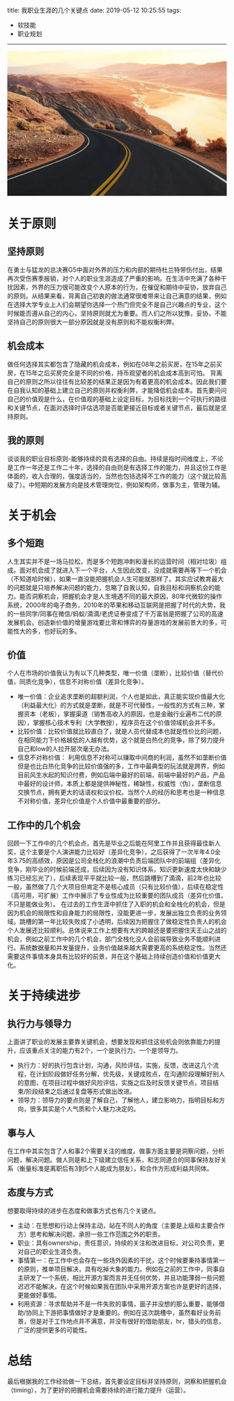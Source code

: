 title: 我职业生涯的几个关键点
date: 2019-05-12 10:25:55
tags:
- 软技能
- 职业规划

---

![](https://raw.githubusercontent.com/minotaursu/minotaursu.github.io/source/images/chance.jpg)

# 关于原则

## 坚持原则
在勇士与猛龙的总决赛G5中面对外界的压力和内部的期待杜兰特带伤付出，结果再次受伤赛季报销，对个人的职业生涯造成了严重的影响。在生活中充满了各种干扰因素，外界的压力很可能改变个人原本的行为，在催促和期待中妥协，放弃自己的原则。从结果来看，背离自己初衷的做法通常很难带来让自己满意的结果，例如在选择大学专业上人们会期望你选择一个热门但完全不是自己兴趣点的专业，这个时候能否遵从自己的内心，坚持原则就尤为重要。而人们之所以犹豫，妥协，不能坚持自己的原则很大一部分原因就是没有原则和不能权衡利弊。

## 机会成本
做任何选择其实都包含了隐藏的机会成本，例如在08年之前买房，在15年之前买房，在15年之后买房完全是不同的价格，持币观望者的机会成本高到可怕。
背离自己的原则之所以往往有比较差的结果正是因为有着更高的机会成本。因此我们要在自我认知的基础上建立自己的原则并权衡利弊，才能降低机会成本。首先要问问自己的价值观是什么，在价值观的基础上设定目标，为目标找到一个可执行的路径和关键节点，在面对选择时评估选项是否能更接近目标或者关键节点，最后就是坚持原则。

## 我的原则
谈谈我的职业目标原则-能够持续的具有选择的自由。持续是指时间维度上，不论是工作一年还是工作二十年，选择的自由则是有选择工作的能力，并且这份工作是体面的，收入合理的，强度适当的，当然也包括选择不工作的能力（这个就比较高级了）。中短期的发展方向是技术管理岗位，例如架构师，做事为主，管理为辅。

# 关于机会

## 多个短跑
人生其实并不是一场马拉松，而是多个短跑冲刺和漫长的运营时间（相对垃圾）组成。面对机会成了就进入下一个平台，人生因此改变，没成就需要再等下一个机会（不知道哈时候），如果一直没能把握机会人生可能就那样了。其实应试教育最大的问题就是只培养解决问题的能力，忽略了自我认知，自我目标和洞察机会的能力。能否洞察机会，把握机会才是人生境遇不同的最大原因，80年代微软的操作系统，2000年的电子商务，2010年的苹果和移动互联网是把握了时代的大势，我的一些同学/同事在微信/蚂蚁/滴滴/老虎证券变成了千万富翁是把握了公司的高速发展机会。创造新价值的增量游戏要比零和博弈的存量游戏的发展前景大的多，可能性大的多，也好玩的多。

## 价值
个人在市场的价值我认为有以下几种类型，唯一价值（垄断），比较价值（替代价值，同质化竞争），信息不对称价值（差异化竞争）。
+ 唯一价值：企业追求垄断的超额利润，个人也是如此，真正能实现价值最大化（利益最大化）的方式就是垄断，就是不可代替性，一般性的方式有三种，掌握资本（老板），掌握渠道（销售高收入的原因，也是金融行业遍布二代的原因），掌握核心技术专利（大学教授），程序员在这个价值领域机会并不多。
+ 比较价值：比较价值就比较直白了，就是人员代替成本也就是性价比的问题，在相同能力下价格越低的人越有优势，这个就是白热化的竞争，除了努力提升自己和low的人拉开层次毫无办法。
+ 信息不对称价值：
利用信息不对称可以赚取中间商的利润，虽然不如垄断价值但是也比白热化竞争的比较价值强的多，工作中最典型的玩法就是跨界，例如目前风生水起的知识付费，例如后端中最好的前端，前端中最好的产品，产品中最好的设计师，本质上都是提供神秘性，稀缺性，权威性（伪），垄断信息交换节点，拥有更大的话语权和议价权。当然个人的经历和思考也是一种信息不对称价值，差异化价值是个人价值中最重要的部分。

## 工作中的几个机会
回顾一下工作中的几个机会点，首先是毕业之后能在阿里工作并且获得最佳新人奖，这个主要是个人演讲能力比较好（差异化竞争），之后获得了一次半年4.0全年3.75的高绩效，原因是公司全栈化的浪潮中负责后端团队中的前端组（差异化竞争，刚毕业的时候前端还成，后续因为没有知识体系，知识更新速度太快和缺少练习已经忘光了），后续表现平平就比较一般，然后跳槽到了滴滴，前2年也比较一般，虽然做了几个大项目但肯定不是核心成员（只有比较价值），后续在稳定性（高可用，可扩展）工作中展示了专业性成为比较重要的团队成员（差异化价值，不只是能做业务）。
在过去的工作生涯中抓住了入职的机会和全栈化的机会，但是因为机会的局限性和自身能力的局限性，没能更进一步，发展出独立负责的业务领域。跳槽的第一年比较失败成了小透明，后续因为把握住了做稳定性负责人的机会个人发展还比较顺利。总体说来工作上想要有大的跨越还是要把握住天王山之战的机会，例如之前工作中的几个机会，部门全栈化没人会前端导致业务不能顺利进行。系统数据量和并发量提升，业务价值越来越大需要更高的系统稳定性。当然还需要这件事情本身具有比较好的前景，并在这个基础上持续创造价值和价值更大化。

# 关于持续进步

## 执行力与领导力
上面讲了职业的发展主要靠关键机会，想要发现和抓住这些机会则依靠能力的提升，应该重点关注的能力有2个，一个是执行力，一个是领导力。
+ 执行力：好的执行包含计划，沟通，风险评估，实施，反馈，改进这几个流程，在计划阶段做好任务分解，优先级，关键成败点，在沟通阶段理解好别人的意图，在项目过程中做好风险评估，实施之后及时反馈关键节点，项目结束/阶段结束之后通过复盘等形式做出改进。
+ 领导力：领导力的要点则是了解自己，了解他人，建立影响力，指明目标和方向，很多其实是个人气质和个人魅力决定的。

## 事与人
在工作中其实包含了人和事2个需要关注的维度。做事方面主要是洞察问题，分析问题，解决问题。做人则是和上下级建立信任关系，和志同道合的同事保持友好关系（衡量标准是离职后有3到5个人能成为朋友），和合作方形成利益共同体。

## 态度与方式
想要取得持续的进步在态度和做事方式也有几个关键点。
+ 主动：在思想和行动上保持主动，站在不同人的角度（主要是上级和主要合作方）思考和解决问题，承担一些工作范围之外的职责。
+ 职业：具有ownership，责任意识，持续的关注和改进目标，对公司负责，更对自己的职业生涯负责。
+ 事情第一：在工作中也会存在一些场外因素的干扰，这个时候要秉持事情第一的原则，推单项目解决，具有吃掉大象的能力。例如在之前的工作中，同事自主研发了一个系统，相比开源方案而言并无任何优势，并且功能薄弱一些问题迟迟不能解决，在这个时候如果我在团队中采用开源方案也许是更好的选择，更能做好事情。
+ 利用资源：寻求帮助并不是一件失败的事情，面子并没想的那么重要，能够借助/协同上下游把事情做好才是重要的。例如在这次跳槽中，虽然看好业务前景，但是对于工作地点并不满意，并没有很好的借助朋友，hr，猎头的信息，广泛的提供更多的可能性。

# 总结
最后根据我的工作经验做一下总结，首先要设定目标并坚持原则，洞察和把握机会（timing），为了更好的把握机会需要持续的进行能力提升（运营）。